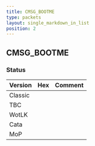 ```yaml
---
title: CMSG_BOOTME
type: packets
layout: single_markdown_in_list
position: 2
---
```


## CMSG_BOOTME

### Status

Version | Hex | Comment
---------- | ---------- | ---------- 
Classic |  |  
TBC |  |  
WotLK |  |  
Cata |  |  
MoP |  |  